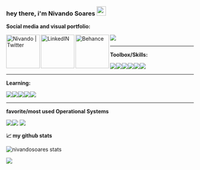 ### hey there, i'm Nivando Soares <img src="https://media.giphy.com/media/hvRJCLFzcasrR4ia7z/giphy.gif" width="25px">

**Social media and visual portfolio:**

<a href="https://twitter.com/nevandu">
  <img align="left" alt="Nivando | Twitter" width="90px" src="https://img.shields.io/badge/Twitter-1DA1F2?style=for-the-badge&logo=twitter&logoColor=white" />
</a>
<a href="https://www.linkedin.com/in/nivando/">
  <img align="left" alt="LinkedIN" width="90px" src="https://img.shields.io/badge/LinkedIn-0077B5?style=for-the-badge&logo=linkedin&logoColor=white" />
</a>
<a href = "https://www.behance.net/nivandosoares">
    <img align = "left" alt = "Behance" width = "90px" src = "https://img.shields.io/badge/Behance-0054F7?style=for-the-badge&logo=behance&logoColor=white"/>
</a>

![](https://visitor-badge.glitch.me/badge?page_id=nivandosoares.nivandosoares)

<hr>

**Toolbox/Skills:**

<img src= "https://img.shields.io/badge/HTML5-E34F26?style=for-the-badge&logo=html5&logoColor=white"><img src = "https://img.shields.io/badge/CSS3-1572B6?style=for-the-badge&logo=css3&logoColor=white"><img src = "https://img.shields.io/badge/JavaScript-323330?style=for-the-badge&logo=javascript&logoColor=F7DF1E"><img src = "https://img.shields.io/badge/MySQL-00000F?style=for-the-badge&logo=mysql&logoColor=white"><img src = "https://img.shields.io/badge/Git-F05032?style=for-the-badge&logo=git&logoColor=white"><img src = "https://img.shields.io/badge/Node.js-339933?style=for-the-badge&logo=nodedotjs&logoColor=white">

<hr>

**Learning:**

<img src = "https://img.shields.io/badge/PostgreSQL-316192?style=for-the-badge&logo=postgresql&logoColor=white"><img src = "https://img.shields.io/badge/Dart-0175C2?style=for-the-badge&logo=dart&logoColor=white"><img src = "https://img.shields.io/badge/Python-3776AB?style=for-the-badge&logo=python&logoColor=white"><img src = "https://img.shields.io/badge/React-20232A?style=for-the-badge&logo=react&logoColor=61DAFB"><img src = "https://img.shields.io/badge/Flutter-02569B?style=for-the-badge&logo=flutter&logoColor=white">

<hr>

**favorite/most used Operational Systems**

<img src= "https://img.shields.io/badge/Linux-FCC624?style=for-the-badge&logo=linux&logoColor=black"><img src = "https://img.shields.io/badge/Ubuntu-E95420?style=for-the-badge&logo=ubuntu&logoColor=white">
<img src = "https://img.shields.io/badge/Windows-0078D6?style=for-the-badge&logo=windows&logoColor=white">

**📈 my github stats**
<p> <img src="https://github-readme-stats.vercel.app/api?username=nivandosoares&show_icons=true&theme=gotham" alt="nivandosoares stats" />
<p> <img align="center" src="https://github-readme-stats.vercel.app/api/top-langs/?username=nivandosoares&theme=gotham"/>
